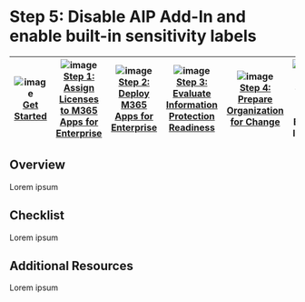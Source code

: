 # Step 5: Disable AIP Add-In and enable built-in sensitivity labels

| ![image](https://user-images.githubusercontent.com/43501191/194918269-c93db69f-b2c8-4c8d-b8e7-594b42835b89.png)<br> [Get Started](GetStarted.md)| ![image](https://user-images.githubusercontent.com/43501191/194918799-365edddb-b0bc-4bdf-85d0-606820d09b01.png)<br>[Step 1: Assign Licenses to M365 Apps for Enterprise](AIP2MIPStep1.md) | ![image](https://user-images.githubusercontent.com/43501191/194919001-565bbd8e-0c9d-42c4-9692-c639ee3b6ead.png)<br>[Step 2: Deploy M365 Apps for Enterprise](AIP2MIPStep2.md) | ![image](https://user-images.githubusercontent.com/43501191/194916965-30d791f5-b0e1-4627-b405-fed76e811db0.png)<br>[Step 3: Evaluate Information Protection Readiness](AIP2MIPStep3.md) | ![image](https://user-images.githubusercontent.com/43501191/194916992-0829518e-00f5-4114-a17b-765b56dfa3c0.png)<br>[Step 4: Prepare Organization for Change](AIP2MIPStep4.md) | ![image](https://user-images.githubusercontent.com/43501191/194919890-732967cb-5bd9-415d-8228-89cd3f872fab.png)<br>Step 5: Switch to Built-In labeling | 
| :--: | :--: | :--: | :--: | :--: | :--: |

## Overview
Lorem ipsum

## Checklist
Lorem ipsum


## Additional Resources
Lorem ipsum
